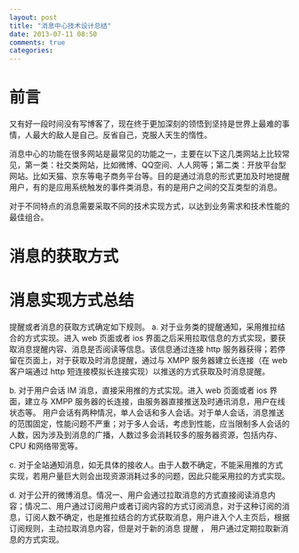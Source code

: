 ```yaml
---
layout: post
title: "消息中心技术设计总结"
date: 2013-07-11 08:50
comments: true
categories: 
---
```

#  前言  #
又有好一段时间没有写博客了，现在终于更加深刻的领悟到坚持是世界上最难的事情，人最大的敌人是自己。反省自己，克服人天生的惰性。

消息中心的功能在很多网站是最常见的功能之一，主要在以下这几类网站上比较常见，第一类：社交类网站，比如微博、QQ空间、人人网等；第二类：开放平台型网站。比如天猫、京东等电子商务平台等。目的是通过消息的形式更加及时地提醒用户，有的是应用系统触发的事件类消息，有的是用户之间的交互类型的消息。

对于不同特点的消息需要采取不同的技术实现方式，以达到业务需求和技术性能的最佳组合。

# 消息的获取方式 #

# 消息实现方式总结 #

提醒或者消息的获取方式确定如下规则。
a.       对于业务类的提醒通知，采用推拉结合的方式实现。进入 web 页面或者 ios 界面之后采用拉取信息的方式实现，要获取消息提醒内容、消息是否阅读等信息。该信息通过连接 http 服务器获得；若停留在页面上，对于获取及时消息提醒，通过与 XMPP 服务器建立长连接（在 web 客户端通过 http 短连接模拟长连接实现）以推送的方式获取及时消息提醒。

b.       对于用户会话 IM 消息，直接采用推的方式实现。进入 web 页面或者 ios 界面，建立与 XMPP 服务器的长连接，由服务器直接推送及时通讯消息，用户在线状态等。 用户会话有两种情况，单人会话和多人会话。对于单人会话，消息推送的范围固定，性能问题不严重；对于多人会话，考虑到性能，应当限制多人会话的人数，因为涉及到消息的广播，人数过多会消耗较多的服务器资源，包括内存、 CPU 和网络带宽等。

c.        对于全站通知消息，如无具体的接收人。由于人数不确定，不能采用推的方式实现，若用户量巨大则会出现资源消耗过多的问题，因此只能采用拉的方式实现。

d.       对于公开的微博消息。情况一、用户会通过拉取消息的方式直接阅读消息内容；情况二、用户通过订阅用户或者订阅内容的方式订阅消息，对于这种订阅的消息，订阅人数不确定，也是推拉结合的方式获取消息，用户进入个人主页后，根据订阅规则，主动拉取消息内容，但是对于新的消息 提醒 ， 用户通过定期拉取新消息的方式实现。
